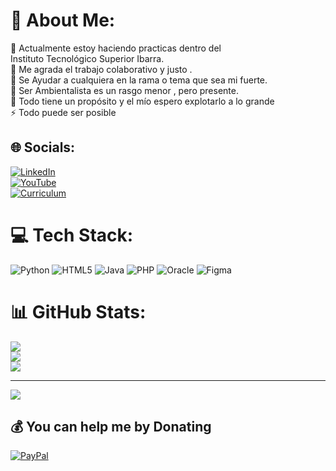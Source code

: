 # 💫 About Me:
🔭 Actualmente estoy haciendo practicas dentro del<br> Instituto Tecnológico Superior Ibarra.<br>👯 Me agrada el trabajo colaborativo y justo . <br>🤝 Se Ayudar a cualquiera en la rama o tema que sea mi fuerte. <br>🌱 Ser Ambientalista es un rasgo menor , pero presente.<br>💬 Todo tiene un propósito y el mío espero explotarlo a lo grande<br>⚡ Todo puede ser posible


## 🌐 Socials:
[![LinkedIn](https://img.shields.io/badge/LinkedIn-%230077B5.svg?logo=linkedin&logoColor=white)](https://www.linkedin.com/in/david-jair-flores-anrango-210879249)  
[![YouTube](https://img.shields.io/badge/YouTube-%23FF0000.svg?logo=YouTube&logoColor=white)](https://youtube.com/@Deyvidfloo778)  
[![Curriculum](https://img.shields.io/badge/Canva-%2300C4CC.svg?logo=Canva&logoColor=white)](https://www.canva.com/design/DAF25uZHTe0/NjMKweB1hznnaw9hkFGx7Q/edit?utm_content=DAF25uZHTe0&utm_campaign=designshare&utm_medium=link2&utm_source=sharebutton)  


# 💻 Tech Stack:
![Python](https://img.shields.io/badge/python-3670A0?style=for-the-badge&logo=python&logoColor=ffdd54) ![HTML5](https://img.shields.io/badge/html5-%23E34F26.svg?style=for-the-badge&logo=html5&logoColor=white) ![Java](https://img.shields.io/badge/java-%23ED8B00.svg?style=for-the-badge&logo=openjdk&logoColor=white) ![PHP](https://img.shields.io/badge/php-%23777BB4.svg?style=for-the-badge&logo=php&logoColor=white) ![Oracle](https://img.shields.io/badge/Oracle-F80000?style=for-the-badge&logo=oracle&logoColor=white) ![Figma](https://img.shields.io/badge/figma-%23F24E1E.svg?style=for-the-badge&logo=figma&logoColor=white)
# 📊 GitHub Stats:
![](https://github-readme-stats.vercel.app/api?username=Deyvidfloo778&theme=dark&hide_border=false&include_all_commits=false&count_private=false)<br/>
![](https://nirzak-streak-stats.vercel.app/?user=Deyvidfloo778&theme=dark&hide_border=false)<br/>
![](https://github-readme-stats.vercel.app/api/top-langs/?username=Deyvidfloo778&theme=dark&hide_border=false&include_all_commits=false&count_private=false&layout=compact)

---
[![](https://visitcount.itsvg.in/api?id=Deyvidfloo778&icon=0&color=0)](https://visitcount.itsvg.in)

  ## 💰 You can help me by Donating
  [![PayPal](https://img.shields.io/badge/PayPal-00457C?style=for-the-badge&logo=paypal&logoColor=white)](https://paypal.me/DeyvidF) 

  
<!-- Proudly created with GPRM ( https://gprm.itsvg.in ) -->
<!---
Deyvidfloo778/Deyvidfloo778 is a ✨ special ✨ repository because its `README.md` (this file) appears on your GitHub profile.
You can click the Preview link to take a look at your changes.
--->

